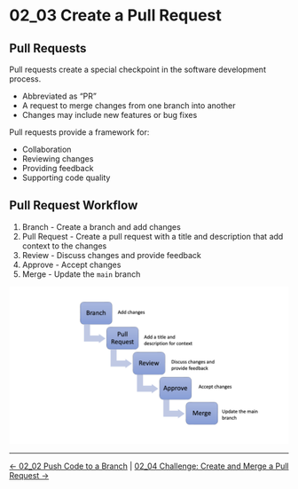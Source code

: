 # 02_03 Create a Pull Request

## Pull Requests

Pull requests create a special checkpoint in the software development process.

- Abbreviated as “PR”
- A request to merge changes from one branch into another
- Changes may include new features or bug fixes

Pull requests provide a framework for:

- Collaboration
- Reviewing changes
- Providing feedback
- Supporting code quality

## Pull Request Workflow

1. Branch - Create a branch and add changes
1. Pull Request - Create a pull request with a title and description that add context to the changes
1. Review - Discuss changes and provide feedback
1. Approve - Accept changes
1. Merge - Update the `main` branch

![Pull request workflow](./images/02_03-Pull-Request-Workflow.png)


<!-- FooterStart -->
---
[← 02_02 Push Code to a Branch](../02_02_push_code_to_a_branch/README.md) | [02_04 Challenge: Create and Merge a Pull Request →](../02_04_challenge_create_and_merge_a_pull_request/README.md)
<!-- FooterEnd -->

